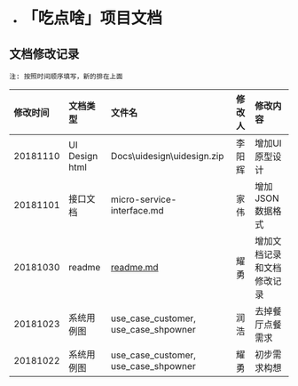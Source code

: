 * # <a name="ox7rhq"></a>「吃点啥」项目文档
    
## 文档修改记录
    
    注: 按照时间顺序填写，新的排在上面

| 修改时间 | 文档类型 | 文件名 | 修改人 | 修改内容 |
| :--- | :--- | :--- | :--- | :--- |
| 20181110 | UI Design html |  Docs\uidesign\uidesign.zip | 李阳辉 | 增加UI 原型设计 |
| 20181101 | 接口文档 | micro-service-interface.md | 家伟 | 增加JSON数据格式 |
| 20181030 | readme | [readme.md](http://readme.md) | 耀勇 | 增加文档记录和文档修改记录 |
| 20181023 | 系统用例图 | use\_case\_customer, use\_case\_shpowner | 润浩 | 去掉餐厅点餐需求 |
| 20181022 | 系统用例图 | use\_case\_customer, use\_case\_shpowner | 耀勇 | 初步需求构想 |
